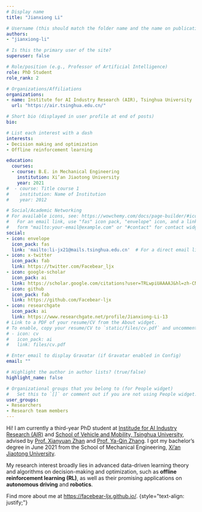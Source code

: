 ```yaml
---
# Display name
title: "Jianxiong Li"

# Username (this should match the folder name and the name on publications)
authors:
- "jianxiong-li"

# Is this the primary user of the site?
superuser: false

# Role/position (e.g., Professor of Artificial Intelligence)
role: PhD Student
role_rank: 2

# Organizations/Affiliations
organizations:
- name: Institute for AI Industry Research (AIR), Tsinghua University
  url: "https://air.tsinghua.edu.cn/"

# Short bio (displayed in user profile at end of posts)
bio: 

# List each interest with a dash
interests:
- Decision making and optimization
- Offline reinforcement learning

education:
  courses:
  - course: B.E. in Mechanical Engineering
    institution: Xi’an Jiaotong University
    year: 2021
#  - course: Title course 1
#    institution: Name of Institution
#    year: 2012

# Social/Academic Networking
# For available icons, see: https://wowchemy.com/docs/page-builder/#icons
#   For an email link, use "fas" icon pack, "envelope" icon, and a link in the
#   form "mailto:your-email@example.com" or "#contact" for contact widget.
social:
- icon: envelope
  icon_pack: fas
  link: 'mailto:li-jx21@mails.tsinghua.edu.cn'  # For a direct email link, use "mailto:test@example.org".
- icon: x-twitter
  icon_pack: fab
  link: https://twitter.com/Facebear_ljx
- icon: google-scholar
  icon_pack: ai
  link: https://scholar.google.com/citations?user=TRLwpiUAAAAJ&hl=zh-CN
- icon: github
  icon_pack: fab
  link: https://github.com/Facebear-ljx
- icon: researchgate
  icon_pack: ai
  link: https://www.researchgate.net/profile/Jianxiong-Li-13
# Link to a PDF of your resume/CV from the About widget.
# To enable, copy your resume/CV to `static/files/cv.pdf` and uncomment the lines below.
# - icon: cv
#   icon_pack: ai
#   link: files/cv.pdf

# Enter email to display Gravatar (if Gravatar enabled in Config)
email: ""

# Highlight the author in author lists? (true/false)
highlight_name: false

# Organizational groups that you belong to (for People widget)
#   Set this to `[]` or comment out if you are not using People widget.
user_groups:
- Researchers
- Research team members
---
```


Hi! I am currently a third-year PhD student at [Institude for AI Industry Research (AIR)](https://air.tsinghua.edu.cn/en/) and [School of Vehicle and Mobility, Tsinghua University](http://www.svm.tsinghua.edu.cn/index.html), advised by [Prof. Xianyuan Zhan](http://zhanxianyuan.xyz/) and [Prof. Ya-Qin Zhang](https://air.tsinghua.edu.cn/en/info/1046/1188.htm). I got my bachelor’s degree in June 2021 from the School of Mechanical Engineering, [Xi’an Jiaotong University](http://en.xjtu.edu.cn/).

My research interest broadly lies in advanced data-driven learning theory and algorithms on decision-making and optimization, such as **offline reinforcement learning (RL)**, as well as their promising applications on **autonomous driving** and **robotics**.

Find more about me at https://facebear-ljx.github.io/.
{style="text-align: justify;"}
